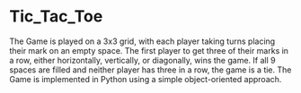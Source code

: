 # Tic_Tac_Toe
The Game is played on a 3x3 grid, with each player taking turns placing their mark on an empty space. The first player to get three of their marks in a row, either horizontally, vertically, or diagonally, wins the game. If all 9 spaces are filled and neither player has three in a row, the game is a tie.
The Game is implemented in Python using a simple object-oriented approach.

